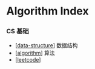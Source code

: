 # Algorithm Index

### CS 基础

- [[data-structure]] 数据结构
- [[algorithm]] 算法
- [[leetcode]]

[//begin]: # "Autogenerated link references for markdown compatibility"
[data-structure]: data-structure "Data-structure"
[algorithm]: algorithm "Algorithm"
[leetcode]: leetcode "Leetcode"
[//end]: # "Autogenerated link references"
